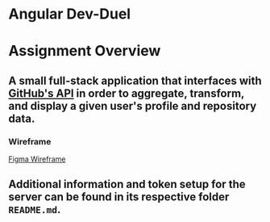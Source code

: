 
# Angular Dev-Duel
# Assignment Overview

A small full-stack application that interfaces with [GitHub's API](https://developer.github.com/v3/) in order to aggregate, transform, and display a given user's profile and repository data.  
---

### Wireframe
[Figma Wireframe](https://www.figma.com/file/nas0hU6wALYMd22JjSRzbz/Dev-Duel?node-id=0%3A1)

## Additional information and token setup for the server can be found in its respective folder `README.md`.

